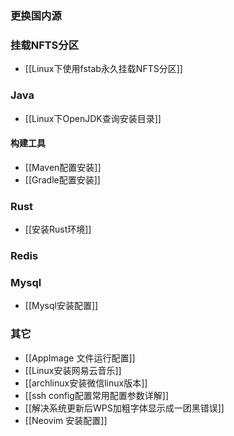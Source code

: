 ### 更换国内源


### 挂载NFTS分区
- [[Linux下使用fstab永久挂载NFTS分区]]

### Java
- [[Linux下OpenJDK查询安装目录]]

#### 构建工具
- [[Maven配置安装]]
- [[Gradle配置安装]]


### Rust
- [[安装Rust环境]]

### Redis


### Mysql
- [[Mysql安装配置]]

### 其它
- [[AppImage 文件运行配置]]
- [[Linux安装网易云音乐]]
- [[archlinux安装微信linux版本]]
- [[ssh config配置常用配置参数详解]]
- [[解决系统更新后WPS加粗字体显示成一团黑错误]]
- [[Neovim 安装配置]]


